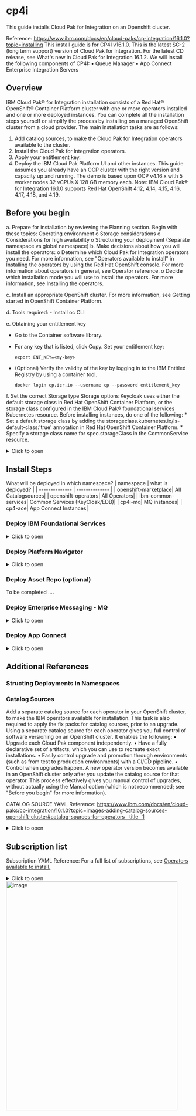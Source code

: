 # cp4i
This guide installs Cloud Pak for Integration on an Openshift cluster.

Reference: https://www.ibm.com/docs/en/cloud-paks/cp-integration/16.1.0?topic=installing
This install guide is for CP4I v16.1.0. This is the latest SC-2 (long term support) version of Cloud Pak for Integration. For the latest CD release, see What's new in Cloud Pak for Integration 16.1.2.
We will install the following components of CP4I: 
•	Queue Manager
•	App Connect Enterprise Integration Servers

## Overview
IBM Cloud Pak® for Integration installation consists of a Red Hat® OpenShift® Container Platform cluster with one or more operators installed and one or more deployed instances. You can complete all the installation steps yourself or simplify the process by installing on a managed OpenShift cluster from a cloud provider.
The main installation tasks are as follows:
1.	Add catalog sources, to make the Cloud Pak for Integration operators available to the cluster.
2.	Install the Cloud Pak for Integration operators.
3.	Apply your entitlement key.
4.	Deploy the IBM Cloud Pak Platform UI and other instances.
This guide assumes you already have an OCP cluster with the right version and capacity up and running. The demo is based upon OCP v4.16.x with 5 worker nodes 32 vCPUs X 128 GB memory each. 
Note: IBM Cloud Pak® for Integration 16.1.0 supports Red Hat OpenShift 4.12, 4.14, 4.15, 4.16, 4.17, 4.18, and 4.19. 

## Before you begin
a. Prepare for installation by reviewing the Planning section. Begin with these topics:
    Operating environment
    o	Storage considerations
    o	Considerations for high availability
    o	Structuring your deployment (Separate namespace vs global namespace)
b. Make decisions about how you will install the operators:
o	Determine which Cloud Pak for Integration operators you need. For more information, see "Operators available to install" in Installing the operators by using the Red Hat OpenShift console. For more information about operators in general, see Operator reference.
o	Decide which installation mode you will use to install the operators. For more information, see Installing the operators.

c. Install an appropriate OpenShift cluster. For more information, see Getting started in OpenShift Container Platform.

d. Tools required: 
	- Install oc CLI

e. Obtaining your entitlement key

   - Go to the Container software library.
 
   - For any key that is listed, click Copy.
		Set your entitlement key:
		
      ```
      export ENT_KEY=<my-key>
      ```
 
   - (Optional) Verify the validity of the key by logging in to the IBM Entitled Registry by using a container tool.
      ```
      docker login cp.icr.io --username cp --password entitlement_key
      ```
  
f. Set the correct Storage type
    Storage options 
    Keycloak uses either the default storage class in Red Hat OpenShift Container Platform, or the storage class configured in the IBM Cloud Pak® foundational services Kubernetes resource. Before installing instances, do one of the following:
    * Set a default storage class by adding the storageclass.kubernetes.io/is-default-class:'true' annotation in Red Hat OpenShift Container Platform.
    * Specify a storage class name for spec.storageClass in the CommonService resource.

<details closed>
<summary>Click to open</summary>
	
   - Identify current storage type
     Run command to identify the existing Storage type:
```
oc get sc
```

  Your will get a response like this showing 'ocs-storagecluster-cephfs (default)' (then proceed with the steps below):

  <img width="1028" height="88" alt="image" src="https://github.com/user-attachments/assets/db44e44f-714f-4162-9dba-fa9ae7bedde0" />

  

For this demo environment, we are using ODF, so default storage will be ocs-storagecluster-ceph-rbd. 

- Remove the existing default storage class

  Create sc-remove-default.yaml with following content

```yaml annotate
cat <<EOF > sc-remove-default.yaml
metadata:
  annotations:
    storageclass.kubernetes.io/is-default-class: "false"
EOF
```

  Execute the follwing command
  ```
  oc get sc | grep default | awk '{system("oc patch storageclass " $1 " --patch-file sc-remove-default.yaml")}'
  ```
  Successful response would look like
  `storageclass.storage.k8s.io/ocs-storagecluster-cephfs patched`

- Add the correct default storage class

  create sc-set-default.yaml with the following content
```yaml annotate
cat <<EOF > sc-set-default.yaml
metadata:
  annotations:
    storageclass.kubernetes.io/is-default-class: "true"
EOF
```

  Execute the following command
  ```
  oc patch storageclass ocs-storagecluster-ceph-rbd --patch-file sc-set-default.yaml
  ```
  Successfull response would look like:
  `storageclass.storage.k8s.io/ocs-storagecluster-ceph-rbd patched`

- Validate the default storage class
	Run the following command to verify that the default storage class is correct set to your desired option. In this case it should be ocs-storagecluster-ceph-rbd
```
oc get sc 
```

<img width="1055" height="104" alt="image" src="https://github.com/user-attachments/assets/0c7c632f-a89d-420a-a06e-bc6413153f16" />
</details>

## Install Steps

What will be deployed in which namespace?
| namespace      | what is deployed?       |
| -------------- | -------------- |
| openshift-marketplace| All Catalogsources|
| openshift-operators| All Operators|
| ibm-common-services| Common Services (KeyCloak/EDB)|
| cp4i-mq| MQ instances|
| cp4-ace| App Connect Instances|


### Deploy IBM Foundational Services
<details closed>
<summary>Click to open</summary>

Red Hat OpenShift Operators automate the creation, configuration, and management of instances of Kubernetes-native applications. Operators provide automation at every level of the stack—from managing the parts that make up the platform all the way to applications that are provided as a managed service.
Red Hat OpenShift uses the power of Operators to run the entire platform in an autonomous fashion while exposing configuration natively through Kubernetes objects, allowing for quick installation and frequent, robust updates. In addition to the automation advantages of Operators for managing the platform, Red Hat OpenShift makes it easier to find, install, and manage Operators running on your clusters.

The foundational services help you manage and administer IBM software on your cluster. IBM Cloud Pak foundational services component is included in several IBM Cloud Paks.

#### 1. Installing Cert Manager (Required if using APIC/Event Manager/Event Processing)

_Important: The API Connect cluster, Event Manager, and Event Processing instances require you to install an appropriate certificate manager. Follow the instructions in Installing the cert-manager Operator for Red Hat OpenShift to fulfill this requirement.
OPTIONAL: To install via Openshift Console UI, follow the instructions in Installing the cert-manager Operator for Red Hat OpenShift_

- Create a namespace

```
oc new-project cert-manager-operator
```

- Create the Operator

```yaml annotate
cat <<EOF | oc apply -f -
apiVersion: operators.coreos.com/v1
kind: OperatorGroup
metadata:
  name: cert-manager-operator
  namespace: cert-manager-operator 
spec:
  targetNamespaces:
  - cert-manager-operator
EOF
```
		
- Create the subscription

```yaml annotate
cat <<EOF | oc apply -f -
apiVersion: operators.coreos.com/v1alpha1
kind: Subscription
metadata:
  name: openshift-cert-manager-operator
  namespace: cert-manager-operator 
spec:
  channel: "stable-v1" 
  name: openshift-cert-manager-operator
  source: redhat-operators 
  sourceNamespace: openshift-marketplace
EOF
```
	
<!-- oc apply -f cert-manager-operatorgroup.yaml -->
<!-- oc apply -f cert-manager-subscription.yaml -->

- Confirm the subscription has been completed successfully before moving to the next step running the following command:
		
  		SUB_NAME=$(oc get deployment cert-manager-operator-controller-manager -n cert-manager-operator --ignore-not-found -o jsonpath='{.metadata.labels.olm\.owner}');if [ ! -z "$SUB_NAME" ]; then oc get csv/$SUB_NAME -n cert-manager-operator --ignore-not-found -o jsonpath='{.status.phase}';fi;echo
	
  Wait Until You get a response like this:
		`Succeeded`

#### 2. Install Common Services Catalog Source

   - Deploy the Catalog Source

	oc apply --filename https://raw.githubusercontent.com/IBM/cloud-pak/master/repo/case/ibm-cp-common-services/4.6.17/OLM/catalog-sources.yaml

   Note: Reference for correct catalog sources for CP4I v16.1.0: [Catalog sources for operators](https://www.ibm.com/docs/en/cloud-paks/cp-integration/16.1.0?topic=images-adding-catalog-sources-openshift-cluster#catalog-sources-for-operators)

  - Confirm the catalog source has been deployed successfully before moving to the next step running the following command:

		oc get catalogsources opencloud-operators -n openshift-marketplace -o jsonpath='{.status.connectionState.lastObservedState}';echo

    Wait Until You get a response like this:
		`READY`

#### 3. Create common-services namespace:

	oc create namespace ibm-common-services

#### 4. Install  common-services Operator:

  _Optional: Installing the operators by using the Red Hat OpenShift console_

  - Create a Subscription for the IBM Cloud Pak foundational services operator using the example file. Save the file as common-service-subscription.yaml

```yaml annotate
cat <<EOF | oc apply -f -
apiVersion: operators.coreos.com/v1alpha1
kind: Subscription
metadata:
  name: ibm-common-service-operator
  namespace: openshift-operators
spec:
  channel: v4.6
  installPlanApproval: Automatic
  name: ibm-common-service-operator
  source: opencloud-operators
  sourceNamespace: openshift-marketplace
EOF
```

<!-- oc apply -f common-service-subscription.yaml -n openshift-operators -->

   - Confirm the operator has been deployed successfully before moving to the next step running the following command:
		
  	SUB_NAME=$(oc get deployment/ibm-common-service-operator -n openshift-operators --ignore-not-found -o jsonpath='{.metadata.labels.olm\.owner}');if [ ! -z "$SUB_NAME" ]; then oc get csv/$SUB_NAME --ignore-not-found -o jsonpath='{.status.phase}';fi;echo
   
   Wait Until You get a response like this: 
   `Succeeded`
</details>


### Deploy Platform Navigator
<details closed>
<summary>Click to open</summary>
Deploying the Platform UI allows you to deploy and manage instances from a central location.

1. Install Platform UI Catalog Source
   _Note: Reference for correct catalog sources for CP4I v16.1.0: Catalog sources for operators_

		oc apply --filename https://raw.githubusercontent.com/IBM/cloud-pak/master/repo/case/ibm-integration-platform-navigator/7.3.16/OLM/catalog-sources.yaml

   Confirm the catalog source has been deployed successfully before moving to the next step running the following command:

		oc get catalogsources ibm-integration-platform-navigator-catalog -n openshift-marketplace -o jsonpath='{.status.connectionState.lastObservedState}';echo
  
   Wait Until You get a response like this:
		`READY`

2.	Install Operator:
   
a.	Create a Subscription for the IBM Cloud Pak foundational services operator

```yaml annotate
cat <<EOF | oc apply -f -
apiVersion: operators.coreos.com/v1alpha1
kind: Subscription
metadata:
  name: ibm-integration-platform-navigator
  namespace: openshift-operators
spec:
  channel: v7.3-sc2
  name: ibm-integration-platform-navigator
  source: ibm-integration-platform-navigator-catalog
  sourceNamespace: openshift-marketplace
EOF
```

<!-- oc apply -f platform-navigator-subscription.yaml -n openshift-operators -->

b.	Confirm the operator has been deployed successfully before moving to the next step running the following command:

	SUB_NAME=$(oc get deployment ibm-integration-platform-navigator-operator -n openshift-operators --ignore-not-found -o jsonpath='{.metadata.labels.olm\.owner}');if [ ! -z "$SUB_NAME" ]; then oc get csv/$SUB_NAME --ignore-not-found -o jsonpath='{.status.phase}';fi;echo
 
   Wait Until You get a response like this(after few minutes):
	  `Succeeded`
	_Note: You may be seeing a response of PENDING which indicates the deployment is underway butnot yet complete. Wait until the READY response is received before continuing._
  
3.	Deploy the Platform UI instance
   
a.	Create Platform UI namespace and add pull secret to Namespace

	oc new-project tools

	oc create secret docker-registry ibm-entitlement-key   --docker-username=cp    --docker-password=$ENT_KEY  --docker-server=cp.icr.io     --namespace=tools
 
   __Note: The IBM Entitled Registry contains software images for the instances in IBM Cloud Pak® for Integration. To allow the operators to automatically pull those software images, you must first obtain your entitlement key, then add your entitlement key in a pull secret. Your entitlement key must be added to the OpenShift cluster as a pull secret to deploy instances. Adding a global pull secret enables deployment of instances in all namespaces. The alternative is to add a pull secret to each namespace in which you plan to deploy instances (any namespace with operators), plus the 'openshift-operators' namespace. However, this option adds work to your installation process._


b.	Create a PlatformNavigator with the following configuration. 

```yaml annotate
cat <<EOF | oc apply -f -
apiVersion: integration.ibm.com/v1beta1
kind: PlatformNavigator
metadata:
  name: cp4i-navigator
  namespace: tools
spec:
  integrationAssistant:
    enabled: true
  license:
    accept: true
    license: L-JTPV-KYG8TF
  replicas: 3
  version: 16.1.0
EOF
```
  <!-- oc apply -f platform-ui-instance.yaml  -n tools -->

c.	Check the status of the Platform UI instance by running the following command in the project (namespace) where it was deployed:

	oc get platformnavigator cp4i-navigator -n tools -o jsonpath='{.status.conditions[0].type}';echo

   Wait Until You get a response like this: (Note: This can take upto 15mins)
       `Ready`

d.	Once the Platform UI instance is up and running get the access info:

Execute the following commands to retrieve the CP4I_URL, USER and Password:

	echo "CP4I Platform UI URL: $(oc get platformnavigator cp4i-navigator -n tools -o jsonpath='{.status.endpoints[?(@.name=="navigator")].uri}')";
	echo "CP4I admin user: $(oc get secret integration-admin-initial-temporary-credentials -n ibm-common-services -o jsonpath={.data.username} | base64 -d)";
	echo "CP4I admin password: $(oc get secret integration-admin-initial-temporary-credentials -n ibm-common-services -o jsonpath={.data.password} | base64 -d)"

 _Note the password is temporary and you will be required to change it the first time you log into Platform UI._

4. Login to CP4I
   
Use the browser to login to the CP4I url and upon successfully reset of password, you should see the following screen
 
<img width="1917" height="636" alt="image" src="https://github.com/user-attachments/assets/d33a090f-5dac-41f8-94b1-413dfc3e712f" />
</details>

### Deploy Asset Repo (optional)

To be completed …. 

### Deploy Enterprise Messaging - MQ

<details closed>
<summary>Click to open</summary>

1.	Install MQ Catalog Source:

   a. Deploy the Catalog source

	oc apply --filename https://raw.githubusercontent.com/IBM/cloud-pak/master/repo/case/ibm-mq/3.2.14/OLM/catalog-sources.yaml
 
   b. Confirm the catalog source has been deployed successfully before moving to the next step running the following command:
   
	oc get catalogsources ibmmq-operator-catalogsource -n openshift-marketplace -o jsonpath='{.status.connectionState.lastObservedState}';echo
 
   Wait Until You get a response like this:
      `READY`
	  
2.	Install MQ Operator (2-5 mins):
   
   a. Create a Subscription for the MQ operator using the example file. Save the file as mq-subscription.yaml

```yaml annotate
cat <<EOF | oc apply -f -
apiVersion: operators.coreos.com/v1alpha1
kind: Subscription
metadata:
  name: ibm-mq
  namespace: openshift-operators
spec:
  channel: v3.2-sc2
  name: ibm-mq
  source: ibmmq-operator-catalogsource
  sourceNamespace: openshift-marketplace
EOF
```

<!-- oc apply -f mq-subscription.yaml -n openshift-operators --> 

  b. Confirm the operator has been deployed successfully before moving to the next step running the following command:
  
		SUB_NAME=$(oc get deployment ibm-mq-operator -n openshift-operators --ignore-not-found -o jsonpath='{.metadata.labels.olm\.owner}');if [ ! -z "$SUB_NAME" ]; then oc get csv/$SUB_NAME --ignore-not-found -o jsonpath='{.status.phase}';fi;echo

  
   c. Wait Until You get a response like this:
      `Succeeded`

   
3.	Create MQ namespace and add pull secret to Namespace
   
		oc new-project cp4i-mq

		oc create secret docker-registry ibm-entitlement-key   --docker-username=cp    --docker-password=$ENT_KEY  --docker-server=cp.icr.io     --namespace=cp4i-mq

4.	Deploy Queue Manager Instance

Note: This is sample configuration for single Instance Queue Manager using MQSC and INI files. Additional configuration steps will be needed for more advanced MQ configuration and Security. 
	Creating a self-signed PKI using OpenSSL
	Example: Configuring a queue manager with mutual TLS authentication
	Testing a mutual TLS connection to a queue manager from your laptop
	Configuring high availability for queue managers using the IBM MQ Operator
	Configuring a Route to connect to a queue manager from outside a Red Hat OpenShift cluster

   a. Create mqsc-ini-example.yaml with the following:

```yaml annotate
cat <<EOF | oc apply -f -
apiVersion: v1
kind: ConfigMap
metadata:
  name: mqsc-ini-example
  namespace: cp4i-mq
data:
  example1.mqsc: |
    DEFINE QLOCAL('DEV.QUEUE.1') REPLACE
    DEFINE QLOCAL('DEV.QUEUE.2') REPLACE    
  example2.mqsc: |
    DEFINE QLOCAL('DEV.DEAD.LETTER.QUEUE') REPLACE
  example.ini: |
    Service:
      Name=AuthorizationService
      EntryPoints=14
      SecurityPolicy=UserExternal
EOF
```

  b. Create qmgr-demo-config.yaml with the following:
  
_(This yaml can also be generated via the platform navigator UI) 
(Navigate to Platform UI  Click Create Instance  Pick Queue Manager  Click next  Pick QuickStart configuration  Click Next  Toggle Advance Setting toggle switch  Enter the details  Click YAML ) Either copy+paste the new YAML or continue deploying MQ instance via UI)
_

```yaml annotate
cat <<EOF | oc apply -f -
apiVersion: mq.ibm.com/v1beta1
kind: QueueManager
metadata:
  name: qmgr-demo
  namespace: cp4i-mq
spec:
  version: 9.4.0.12-r1 # The identifier of the license you are accepting. This must be the correct license identifier for the version of MQ you are using. See https://ibm.biz/Bdm9be for valid values.
  license:
    accept: true
    license: L-JTPV-KYG8TF
    use: NonProduction
  queueManager:
    name: QMGRDEMO
    availability:
      type: SingleInstance
    mqsc:
    - configMap:
        name: mqsc-ini-example
        items:
        - example1.mqsc
        - example2.mqsc
    ini:
    - configMap:
        name: mqsc-ini-example
        items:
        - example.ini
    storage:
      defaultClass: ocs-storagecluster-ceph-rbd
      queueManager:
        type: persistent-claim
  web:
    console:
      authentication:
        provider: integration-keycloak
      authorization:
        provider: integration-keycloak
    enabled: true
EOF
```

<!-- oc apply -f mqsc-ini-example.yaml -n cp4i-mq --> 
<!-- oc apply -f qmgr-demo-config.yaml -n cp4i-mq --> 

  c. Confirm the instance has been deployed successfully before moving to the next step running the following command:
  
		oc get queuemanager qmgr-demo -n cp4i-mq -o jsonpath='{.status.phase}';echo
  
  d. Wait Until You get a response like this:
      `Running`
	  
  e. Execute the following command to verify that QMGR is running

		oc exec qmgr-demo-ibm-mq-0 -n cp4i-mq -- dspmq

5.	In the platform Navigator, you will now see any instance of Queue Manager running. Click on the link to navigate to QM console.

   <img width="1917" height="636" alt="image" src="https://github.com/user-attachments/assets/44928bac-a75c-49f7-b5bf-7f54283ec1e1" />

   <img width="1917" height="806" alt="image" src="https://github.com/user-attachments/assets/17b8d24a-61bf-4b18-8a48-ccde6e783746" />


</details>

### Deploy App Connect
<details closed>
<summary>Click to open</summary>

1.	Install App Connect Catalog Source:
a.	Apply the catalog source 

b.	Confirm the catalog source has been deployed successfully before moving to the next step running the following command:

	oc get catalogsources appconnect-operator-catalogsource -n openshift-marketplace -o jsonpath='{.status.connectionState.lastObservedState}';echo
 
Wait Until You get a response like this:
`READY`

2.	Install App Connect Operator: (Time Install ~2 mins)

a.	Create app-connect-subscription.yaml

```yaml annotate
cat <<EOF | oc apply -f -
apiVersion: operators.coreos.com/v1alpha1
kind: Subscription
metadata:
  name: ibm-appconnect
  namespace: openshift-operators
  labels:
    backup.appconnect.ibm.com/component: subscription        
spec:
  channel: v12.0-sc2
  name: ibm-appconnect
  source: appconnect-operator-catalogsource
  sourceNamespace: openshift-marketplace
EOF
```

oc apply -f app-connect-subscription.yaml -n openshift-operators

b.	Confirm the operator has been deployed successfully before moving to the next step running the following command:

	SUB_NAME=$(oc get deployment ibm-appconnect-operator -n openshift-operators --ignore-not-found -o jsonpath='{.metadata.labels.olm\.owner}');if [ ! -z "$SUB_NAME" ]; then oc get csv/$SUB_NAME --ignore-not-found -o jsonpath='{.status.phase}';fi;echo

Wait Until You get a response like this:
`Succeeded`

3.	Create new namespace and add entitlement key as secret

		oc new-project cp4i-ace

		oc create secret docker-registry ibm-entitlement-key   --docker-username=cp    --docker-password=$ENT_KEY  --docker-server=cp.icr.io     --namespace=cp4i-ace

4.	Deploy Dashboard instance:
   
a.	Create ace-dashboard-instance.yaml file

For OCP_TYPE=ODF; set OCP_FILE_STORAGE=`ocs-storagecluster-cephfs`

_(This yaml can also be generated via the platform navigator UI)
(Navigate to Platform UI  Click Create Instance  Pick Integration Dashboard  Click next  Pick QuickStart configuration  Click Next  Toggle Advance Setting toggle switch  Enter the details  Click YAML ) Either copy+paste the new YAML or continue deploying MQ instance via UI)_

```yaml annotate
cat <<EOF | oc apply -f -
apiVersion: appconnect.ibm.com/v1beta1
kind: Dashboard
metadata:
  labels:
    backup.appconnect.ibm.com/component: dashboard
  name: ace-dashboard
  namespace: cp4i-ace
spec:
  authentication:
    integrationKeycloak:
      enabled: true
  authorization:
    integrationKeycloak:
      enabled: true
  displayMode: IntegrationRuntimes
  license:
    accept: true
    license: L-XRNH-47FJAW
    use: CloudPakForIntegrationNonProduction
  pod:
    containers:
      content-server:
        resources:
          limits:
            memory: 512Mi
          requests:
            cpu: 50m
            memory: 50Mi
      control-ui:
        resources:
          limits:
            memory: 512Mi
          requests:
            cpu: 50m
            memory: 125Mi
  replicas: 1
  storage:
    size: 5Gi
    type: persistent-claim
    class: ocs-storagecluster-cephfs
  version: '12.0'
  api:
    enabled: true
EOF
```

<!-- oc apply -f  ace-dashboard-instance.yaml -n cp4i-ace -->

b.	Confirm the instance has been deployed successfully before moving to the next step running the following command:

	oc get dashboard ace-dashboard -n cp4i-ace -o jsonpath='{.status.phase}';echo
 
  Wait Until You get a response like this:
  `Ready`
  
c.	You should Now see the ace-dashboard instance in the Platform Navigator UI
		 

5.	Deploy Designer Authoring instance 
a.	Create ace-designer-local-ai-instance.yaml file 

(This yaml can also be generated via the platform navigator UI)
(Navigate to Platform UI  Click Create Instance  Pick Integration Design  Click next  Pick QuickStart with AI Enabled configuration  Click Next  Toggle Advance Setting toggle switch  Enter the details  Click YAML ) Either copy+paste the new YAML or continue deploying MQ instance via UI)

```yaml annotate
cat <<EOF | oc apply -f -
apiVersion: appconnect.ibm.com/v1beta1
kind: DesignerAuthoring
metadata:
  labels:
    backup.appconnect.ibm.com/component: designerauthoring
  name: ace-designer-ai
  namespace: cp4i-ace
spec:
  authentication:
    integrationKeycloak:
      enabled: true
  authorization:
    integrationKeycloak:
      enabled: true
  couchdb:
    replicas: 1
    storage:
      size: 10Gi
      type: persistent-claim
      class: ocs-storagecluster-ceph-rbd
  designerFlowsOperationMode: local
  designerMappingAssist:
    enabled: true
    incrementalLearning:
      schedule: Every 15 days
      useIncrementalLearning: true
      storage:
        type: persistent-claim
        class: ocs-storagecluster-cephfs
  license:
    accept: true
    license: L-XRNH-47FJAW
    use: CloudPakForIntegrationNonProduction
  replicas: 1
  version: '12.0'
EOF
```

	oc apply -f ace-designer-local-ai-instance.yaml -n cp4i-ace

b.	Confirm the instance has been deployed successfully before moving to the next step running the following command:
oc get designerauthoring ace-designer-ai -n cp4i-ace -o jsonpath='{.status.phase}';echo
Wait Until You get a response like this:
Ready
c.	Once deployed, you should see the ace-designer instance in the platform navigator ui



6.	Additional components as needed
•	Deploy Integration runtime instances

</details>

## Additional References

### Structing Deployments in Namespaces 




### Catalog Sources
Add a separate catalog source for each operator in your OpenShift cluster, to make the IBM operators available for installation. This task is also required to apply the fix packs for catalog sources, prior to an upgrade. Using a separate catalog source for each operator gives you full control of software versioning on an OpenShift cluster. It enables the following:
•	Upgrade each Cloud Pak component independently.
•	Have a fully declarative set of artifacts, which you can use to recreate exact installations.
•	Easily control upgrade and promotion through environments (such as from test to production environments) with a CI/CD pipeline.
•	Control when upgrades happen. A new operator version becomes available in an OpenShift cluster only after you update the catalog source for that operator. This process effectively gives you manual control of upgrades, without actually using the Manual option (which is not recommended; see "Before you begin" for more information).

CATALOG SOURCE YAML
Reference: https://www.ibm.com/docs/en/cloud-paks/cp-integration/16.1.0?topic=images-adding-catalog-sources-openshift-cluster#catalog-sources-for-operators__title__1

<details closed>
<summary>Click to open</summary>

| Name of Service      | Command reference       |
| -------------- | -------------- |
| IBM Cloud Pak foundational services | ```oc apply --filename https://raw.githubusercontent.com/IBM/cloud-pak/master/repo/case/ibm-cp-common-services/4.6.17/OLM/catalog-sources.yaml``` |
| IBM Cloud Pak for Integration | ```oc apply --filename https://raw.githubusercontent.com/IBM/cloud-pak/master/repo/case/ibm-integration-platform-navigator/7.3.16/OLM/catalog-sources.yaml``` |
| IBM Automation foundation assets | ``` oc apply --filename https://raw.githubusercontent.com/IBM/cloud-pak/master/repo/case/ibm-integration-asset-repository/1.7.13/OLM/catalog-sources-linux-amd64.yaml ``` \
| IBM API Connect | ``` oc apply --filename https://raw.githubusercontent.com/IBM/cloud-pak/master/repo/case/ibm-apiconnect/5.5.0/OLM/catalog-sources.yaml ``` |
| IBM App Connect | ``` oc apply --filename https://raw.githubusercontent.com/IBM/cloud-pak/master/repo/case/ibm-appconnect/12.0.15/OLM/catalog-sources.yaml ``` |
| IBM MQ | ``` oc apply --filename https://raw.githubusercontent.com/IBM/cloud-pak/master/repo/case/ibm-mq/3.2.14/OLM/catalog-sources.yaml ``` |
| IBM DataPower Gateway | ``` oc apply --filename https://raw.githubusercontent.com/IBM/cloud-pak/master/repo/case/ibm-datapower-operator/1.11.7/OLM/catalog-sources.yaml ``` |
| IBM Event Streams | ``` oc apply --filename https://raw.githubusercontent.com/IBM/cloud-pak/master/repo/case/ibm-eventstreams/12.0.0/OLM/catalog-sources.yaml ``` |
| IBM Event Endpoint Management | ``` oc apply --filename https://raw.githubusercontent.com/IBM/cloud-pak/master/repo/case/ibm-eventendpointmanagement/11.6.3/OLM/catalog-sources.yaml ``` |
| IBM Event Processing | ``` oc apply --filename https://raw.githubusercontent.com/IBM/cloud-pak/master/repo/case/ibm-eventprocessing/1.4.2/OLM/catalog-sources.yaml ``` |

</details>

## Subscription list 

Subscription YAML 
Reference: For a full list of subscriptions, see [Operators available to install.](https://www.ibm.com/docs/en/cloud-paks/cp-integration/16.1.0?topic=operators-installing-by-using-cli#operators-available)
<details closed>
<summary>Click to open</summary>

		
	IBM Cloud Pak for Integration - Platform UI, Assembly, API, API Product, Messaging server, Messaging channel, Messaging queue, Messaging user

	apiVersion: operators.coreos.com/v1alpha1
kind: Subscription
metadata:
  name: ibm-integration-platform-navigator
  namespace: openshift-operators
  labels:
    backup.integration.ibm.com/component: subscription        
spec:
  channel: v7.3-sc2
  name: ibm-integration-platform-navigator
  source: ibm-integration-platform-navigator-catalog
  sourceNamespace: openshift-marketplace
	IBM Cloud Pak foundational services - Cloud Pak foundational services for Cloud Native PostgreSQL and RedHat Build of Keycloak only

	apiVersion: operators.coreos.com/v1alpha1
kind: Subscription
metadata:
  name: ibm-common-service-operator
  namespace: openshift-operators
  labels:
    backup.integration.ibm.com/component: subscription        
spec:
  channel: v4.6
  name: ibm-common-service-operator
  source: opencloud-operators
  sourceNamespace: openshift-marketplace
	IBM Automation foundation assets - Automation assets

	apiVersion: operators.coreos.com/v1alpha1
kind: Subscription
metadata:
  name: ibm-integration-asset-repository
  labels:
    backup.integration.ibm.com/component: subscription        
spec:
  channel: v1.7-sc2
  name: ibm-integration-asset-repository
  source: ibm-integration-asset-repository-catalog
  sourceNamespace: openshift-marketplace
	IBM API Connect - API Connect cluster, API Manager, API Analytics, API Portal, API Gateway

	apiVersion: operators.coreos.com/v1alpha1
kind: Subscription
metadata:
  name: ibm-apiconnect
  labels:
    backup.apiconnect.ibm.com/component: subscription        
spec:
  channel: v5.5-sc2
  name: ibm-apiconnect
  source: ibm-apiconnect-catalog
  sourceNamespace: openshift-marketplace
	IBM App Connect - Integration dashboard, Integration design, Integration runtime

	apiVersion: operators.coreos.com/v1alpha1
kind: Subscription
metadata:
  name: ibm-appconnect
  labels:
    backup.appconnect.ibm.com/component: subscription        
spec:
  channel: v12.0-sc2
  name: ibm-appconnect
  source: appconnect-operator-catalogsource
  sourceNamespace: openshift-marketplace
	IBM MQ - Queue manager

	apiVersion: operators.coreos.com/v1alpha1
kind: Subscription
metadata:
  name: ibm-mq
  labels:
    backup.mq.ibm.com/component: subscription        
spec:
  channel: v3.2-sc2
  name: ibm-mq
  source: ibmmq-operator-catalogsource
  sourceNamespace: openshift-marketplace
	IBM Event Streams - Kafka cluster, Kafka topic, Kafka user, Kafka Connect runtime, Kafka connector

	apiVersion: operators.coreos.com/v1alpha1
kind: Subscription
metadata:
  name: ibm-eventstreams
  labels:
    backup.eventstreams.ibm.com/component: subscription        
spec:
  channel: v12.0
  name: ibm-eventstreams
  source: ibm-eventstreams
  sourceNamespace: openshift-marketplace
	IBM Event Endpoint Management - Event Manager, Event Gateway

	apiVersion: operators.coreos.com/v1alpha1
kind: Subscription
metadata:
  name: ibm-eventendpointmanagement
  labels:
    backup.events.ibm.com/component: subscription        
spec:
  channel: v11.6
  name: ibm-eventendpointmanagement
  source: ibm-eventendpointmanagement-catalog
  sourceNamespace: openshift-marketplace
	IBM Event Processing - Event Processing

	apiVersion: operators.coreos.com/v1alpha1
kind: Subscription
metadata:
  name: ibm-eventprocessing
spec:
  channel: v1.4
  name: ibm-eventprocessing
  source: ibm-eventprocessing-catalog
  sourceNamespace: openshift-marketplace
	IBM DataPower Gateway - Enterprise gateway
Important: Do not apply this subscription if you already applied the subscription for the IBM API Connect operator 	apiVersion: operators.coreos.com/v1alpha1
kind: Subscription
metadata:
  name: datapower-operator
  labels:
    backup.datapower.ibm.com/component: subscription        
spec:
  channel: v1.11-sc2
  name: datapower-operator
  source: ibm-datapower-operator-catalog
  sourceNamespace: openshift-marketplace

</details>

<img width="468" height="624" alt="image" src="https://github.com/user-attachments/assets/f1c29f8e-273a-499c-ac06-4b360984e5b6" />

